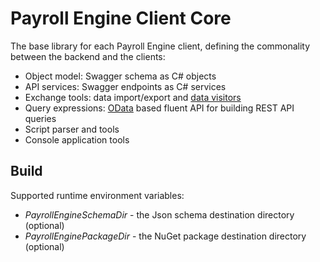 # Payroll Engine Client Core

The base library for each Payroll Engine client, defining the commonality between the backend and the clients:
- Object model: Swagger schema as C# objects
- API services: Swagger endpoints as C# services
- Exchange tools: data import/export and [data visitors](https://en.wikipedia.org/wiki/Visitor_pattern)
- Query expressions:  [OData](https://www.odata.org/) based fluent API for building REST API queries
- Script parser and tools
- Console application tools

## Build
Supported runtime environment variables:
- *PayrollEngineSchemaDir* - the Json schema destination directory (optional)
- *PayrollEnginePackageDir* - the NuGet package destination directory (optional)